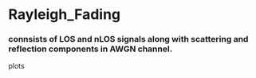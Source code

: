 # Rayleigh_Fading


### connsists of LOS and nLOS signals along with scattering and reflection components in AWGN channel.

plots

